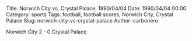 Title: Norwich City vs. Crystal Palace, 1990/04/04
Date: 1990/04/04 00:00
Category: sports
Tags: football, football scores, Norwich City, Crystal Palace
Slug: norwich-city-vs-crystal-palace
Author: carbonero


Norwich City 2 - 0 Crystal Palace
